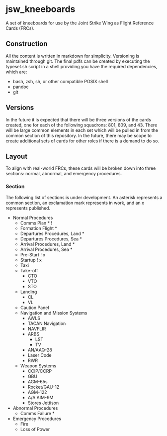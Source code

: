 # jsw_kneeboards

A set of kneeboards for use by the Joint Strike Wing as Flight Reference Cards (FRCs).

## Construction

All the content is written in markdown for simplicity.  Versioning is maintained through git.  The final pdfs can be created by executing the typeset.sh script in a shell providing you have the required dependencies, which are:

- bash, zsh, sh, or other compatible POSIX shell
- pandoc
- git

## Versions

In the future it is expected that there will be three versions of the cards created, one for each of the following squadrons: 801, 809, and 43.  There will be large common elements in each set which will be pulled in from the common section of this repository.  In the future, there may be scope to create additional sets of cards for other roles if there is a demand to do so.

## Layout

To align with real-world FRCs, these cards will be broken down into three sections: normal, abnormal, and emergency procedures.

### Section

The following list of sections is under development.  An asterisk represents a common section, an exclamation mark represents in work, and an x represents published.

- Normal Procedures
  - Comms Plan * !
  - Formation Flight *
  - Departures Procedures, Land * 
  - Departures Procedures, Sea *
  - Arrival Procedures, Land *
  - Arrival Procedures, Sea *
  - Pre-Start ! x
  - Startup ! x
  - Taxi
  - Take-off
    - CTO
    - VTO
    - STO
  - Landing
    - CL
    - VL
  - Caution Panel
  - Navigation and Mission Systems
    - AWLS
    - TACAN Navigation
    - NAVFLIR
    - ARBS
      - LST
      - TV
    - AN/AAQ-28
    - Laser Code
    - RWR
  - Weapon Systems
    - CCIP/CCRP
    - GBU
    - AGM-65s
    - Rocket/GAU-12
    - AGM-122
    - A/A AIM-9M
    - Stores Jettison
- Abnormal Procedures
  - Comms Failure *
- Emergency Procedures
  - Fire
  - Loss of Power
